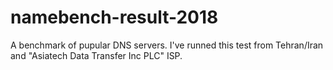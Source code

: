 # namebench-result-2018

A benchmark of pupular DNS servers.
I've runned this test from Tehran/Iran and "Asiatech Data Transfer Inc PLC" ISP.
